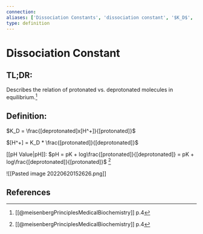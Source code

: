 ```yaml
---
connection:
aliases: ['Dissociation Constants', 'dissociation constant', '$K_D$', 'pK', 'pK value', 'pK values']
type: definition
---
```


# Dissociation Constant

## TL;DR:
Describes the relation of protonated vs. deprotonated molecules in equilibrium.[^1]

## Definition:
$K_D = \frac{[deprotonated]x[H^+]}{[protonated]}$

$[H^+] = K_D * \frac{[protonated]}{[deprotonated]}$

[[pH Value|pH]]: $pH = pK + log\frac{[protonated]}{[deprotonated]} = pK + log\frac{[deprotonated]}{[protonated]}$
[^1]

![[Pasted image 20220620152626.png]]

## References

[^1]: [[@meisenbergPrinciplesMedicalBiochemistry]] p.4